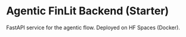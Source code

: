 # Agentic FinLit Backend (Starter)
FastAPI service for the agentic flow. Deployed on HF Spaces (Docker).
